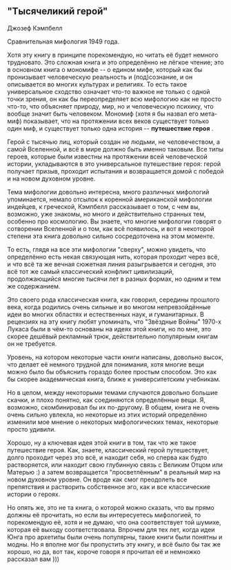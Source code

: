## "Тысячеликий герой"

Джозеф Кэмпбелл

Сравнительная мифология 1949 года.

Хотя эту книгу в принципе порекомендую, но читать её будет немного трудновато. Это сложная книга и это определённо не лёгкое чтение; это в основном книга о мономифе -- о едином мифе, который как бы пронизывает человеческую реальность и (под)сознание, и он описывается во многих культурах и религиях. То есть такое универсальное сходство означает что-то важное не только с одной точки зрения, он как бы переопределяет всю мифологию как не просто что-то, что объясняет природу, мир, но и человеческую психику, что вообще значит быть человеком. Мономиф (хотя я бы назвал его мета-миф) показывает, что на протяжении всех веков существует только один миф, и существует только одна история --  **путешествие героя** .

Герой с тысячью лиц, который создан не людьми, не человечеством, а самой Вселенной, и всё в мире должно быть именно таковым. Все типы героев, которые были известны на протяжении всей человеческой истории, укладываются в это универсальное путешествие героя: герой получает призыв, проходит испытания и возвращается домой с победой и на новом духовном уровне.

Тема мифологии довольно интересна, много различных мифологий упоминается, немало отсылок к коренной американской мифологии индейцев, к греческой, Кэмпбелл рассказывает о том, с чем вы, возможно, уже знакомы, но много и действительно странных тем, особенно про космологию. Вы знаете, что многие мифологии говорят о сотворении Вселенной и о том, как всё появилось, и вот в некоторой степени эта книга довольно сильно сосредоточена на этом моменте.

То есть, глядя на все эти мифологии "сверху", можно увидеть, что определённо есть некая связующая нить, которая проходит через всё, и что всё та же вечная сюжетная линия разыгрывается и сегодня, это всё тот же самый классический конфликт цивилизаций, продолжающийся многие тысячи лет в разных формах, но одним и тем же содержанием.

Это своего рода классическая книга, как говорил, середины прошлого века, когда родились очень сильные и во многом непревзойдённые идеи во многих областях и естественных наук, и гуманитарных. В рецензиях на эту книгу любят упоминать, что "Звёздные Войны" 1970-х Лукаса были в чём-то основаны на идеях этой книги, но по мне, это скорее дешёвый рекламный трюк, действительно популярным книгам он не требуется.

Уровень, на котором некоторые части книги написаны, довольно высок, что делает её немного трудной для понимания, хотя многие вещи можно было бы объяснить гораздо более простым способом. Это как бы скорее академическая книга, ближе к университетским учебникам.

Но в целом, между некоторыми темами случаются довольно большие скачки, и плохо понятно, как соединяются определённые вещи. Я, возможно, скомбинировал бы их по-другому. В общем, книга не очень очень сильно увлекла, но некоторые из этих историй определённо изменили мое мнение о некоторых мифологических темах, некоторые просто удивили.

Хорошо, ну а ключевая идея этой книги в том, так что же такое путешествие героя. Как, знаете, классический герой путешествует, долго проходит через это всё, и находит себя, но сперва как будто растворяется, или находит свою глубинную связь с Великим Отцом или Матерью :) а затем возвращается "просветлённым" в реальный мир на новом духовном уровне. Он вроде как смог преодолеть все препятствия и растворить собственное эго, как и все классические истории о героях.

Но опять же, это не та книга, о которой можно сказать, что вы прямо должны её прочитать, но если вы интересуетесь мифологией, то порекомендую её, хотя и не думаю, что она соответствует той шумихе, которая её выходу соответствовала. Впрочем для тех лет, когда идеи Юнга про архетипы были очень популярны, такие книги были понятны и модны. Но я вполне мог бы пропустить эту книгу, и всё было бы так же хорошо, но да, вот так, короче говоря я прочитал её и немножко рассказал вам )))
